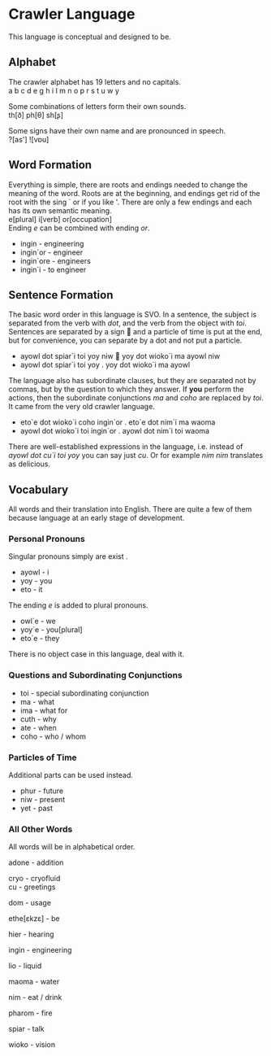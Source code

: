 # Crawler Language
This language is conceptual and designed to be.

## Alphabet
The crawler alphabet has 19 letters and no capitals.   
a b c d e g h i l m n o p r s t u w y

Some combinations of letters form their own sounds.   
th[ð] ph[θ] sh[ʂ]

Some signs have their own name and are pronounced in speech.   
?[as'] ![vɒu]

## Word Formation
Everything is simple, there are roots and endings needed to change the meaning of the word.
Roots are at the beginning, and endings get rid of the root with the sing \` or if you like '.
There are only a few endings and each has its own semantic meaning.   
e[plural] i[verb] or[occupation]   
Ending *e* can be combined with ending *or*.

* ingin - engineering
* ingin\`or - engineer
* ingin\`ore - engineers
* ingin\`i - to engineer

## Sentence Formation
The basic word order in this language is SVO.
In a sentence, the subject is separated from the verb with *dot*, and the verb from the object with *toi*.
Sentences are separated by a sign  and a particle of time is put at the end, but for convenience, you can separate by a dot and not put a particle.

* ayowl dot spiar\`i toi yoy niw  yoy dot wioko\`i ma ayowl niw
* ayowl dot spiar\`i toi yoy . yoy dot wioko\`i ma ayowl

The language also has subordinate clauses, but they are separated not by commas, but by the question to which they answer. 
If **you** perform the actions, then the subordinate conjunctions *ma* and *coho* are replaced by *toi*.
It came from the very old crawler language.

* eto\`e dot wioko\`i coho ingin\`or . eto\`e dot nim\`i ma waoma
* ayowl dot wioko\`i toi ingin\`or . ayowl dot nim\`i toi waoma

There are well-established expressions in the language, i.e. instead of *ayowl dot cu\`i toi yoy* you can say just *cu*.
Or for example *nim nim* translates as delicious.

## Vocabulary
All words and their translation into English.
There are quite a few of them because language at an early stage of development.

### Personal Pronouns
Singular pronouns simply are exist .  

* ayowl - i
* yoy - you
* eto - it

The ending *e* is added to plural pronouns.

* owl\`e - we
* yoy\`e - you[plural]
* eto\`e - they

There is no object case in this language, deal with it.

### Questions and Subordinating Conjunctions
* toi - special subordinating conjunction
* ma - what
* ima - what for
* cuth - why
* ate - when
* coho - who / whom

### Particles of Time
Additional parts can be used instead.

* phur - future
* niw - present
* yet - past

### All Other Words
All words will be in alphabetical order.

<!-- A -->
adone - addition

<!-- B -->
<!-- C -->
cryo - cryofluid   
cu - greetings

<!-- D -->
dom - usage

<!-- E -->
ethe[ɛkzɛ] - be

<!-- G -->
<!-- H -->
hier - hearing

<!-- I -->
ingin - engineering

<!-- L -->
lio - liquid

<!-- M -->
maoma - water

<!-- N -->
nim - eat / drink

<!-- O -->
<!-- P -->
pharom - fire

<!-- R -->
<!-- S -->
spiar - talk

<!-- T -->
<!-- U -->
<!-- W -->
wioko - vision

<!-- Y -->